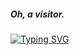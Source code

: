 <h5>
  Oh, a visitor.
</h5>

<a href="https://git.io/typing-svg"><img src="https://readme-typing-svg.herokuapp.com?font=Fira+Code&pause=1000&color=9F00FF&background=E7E8FF00&width=435&lines=Hay+There%2C+I+am+Depresso...;I+write+code+for+sheer+pleasure." alt="Typing SVG" /></a>

<h3> </h3>
